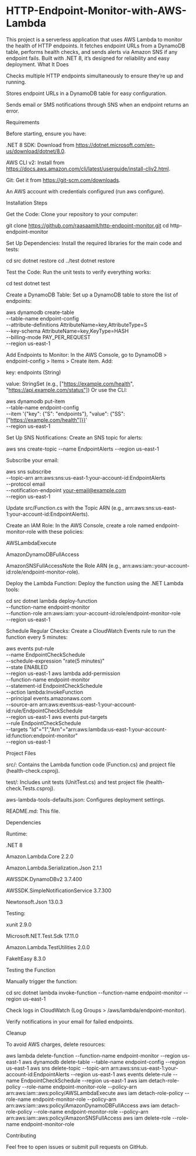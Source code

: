 # HTTP-Endpoint-Monitor-with-AWS-Lambda
This project is a serverless application that uses AWS Lambda to monitor the health of HTTP endpoints. It fetches endpoint URLs from a DynamoDB table, performs health checks, and sends alerts via Amazon SNS if any endpoint fails. Built with .NET 8, it’s designed for reliability and easy deployment.
What It Does





Checks multiple HTTP endpoints simultaneously to ensure they’re up and running.



Stores endpoint URLs in a DynamoDB table for easy configuration.



Sends email or SMS notifications through SNS when an endpoint returns an error.

Requirements

Before starting, ensure you have:





.NET 8 SDK: Download from https://dotnet.microsoft.com/en-us/download/dotnet/8.0.



AWS CLI v2: Install from https://docs.aws.amazon.com/cli/latest/userguide/install-cliv2.html.



Git: Get it from https://git-scm.com/downloads.



An AWS account with credentials configured (run aws configure).

Installation Steps





Get the Code: Clone your repository to your computer:

git clone https://github.com/raasaamit/http-endpoint-monitor.git
cd http-endpoint-monitor



Set Up Dependencies: Install the required libraries for the main code and tests:

cd src
dotnet restore
cd ../test
dotnet restore



Test the Code: Run the unit tests to verify everything works:

cd test
dotnet test



Create a DynamoDB Table: Set up a DynamoDB table to store the list of endpoints:

aws dynamodb create-table \
  --table-name endpoint-config \
  --attribute-definitions AttributeName=key,AttributeType=S \
  --key-schema AttributeName=key,KeyType=HASH \
  --billing-mode PAY_PER_REQUEST \
  --region us-east-1



Add Endpoints to Monitor: In the AWS Console, go to DynamoDB > endpoint-config > Items > Create item. Add:





key: endpoints (String)



value: StringSet (e.g., ["https://example.com/health", "https://api.example.com/status"]) Or use the CLI:

aws dynamodb put-item \
  --table-name endpoint-config \
  --item '{"key": {"S": "endpoints"}, "value": {"SS": ["https://example.com/health"]}}' \
  --region us-east-1



Set Up SNS Notifications: Create an SNS topic for alerts:

aws sns create-topic --name EndpointAlerts --region us-east-1

Subscribe your email:

aws sns subscribe \
  --topic-arn arn:aws:sns:us-east-1:your-account-id:EndpointAlerts \
  --protocol email \
  --notification-endpoint your-email@example.com \
  --region us-east-1

Update src/Function.cs with the Topic ARN (e.g., arn:aws:sns:us-east-1:your-account-id:EndpointAlerts).



Create an IAM Role: In the AWS Console, create a role named endpoint-monitor-role with these policies:





AWSLambdaExecute



AmazonDynamoDBFullAccess



AmazonSNSFullAccessNote the Role ARN (e.g., arn:aws:iam::your-account-id:role/endpoint-monitor-role).



Deploy the Lambda Function: Deploy the function using the .NET Lambda tools:

cd src
dotnet lambda deploy-function \
  --function-name endpoint-monitor \
  --function-role arn:aws:iam::your-account-id:role/endpoint-monitor-role \
  --region us-east-1



Schedule Regular Checks: Create a CloudWatch Events rule to run the function every 5 minutes:

aws events put-rule \
  --name EndpointCheckSchedule \
  --schedule-expression "rate(5 minutes)" \
  --state ENABLED \
  --region us-east-1
aws lambda add-permission \
  --function-name endpoint-monitor \
  --statement-id EndpointCheckSchedule \
  --action lambda:InvokeFunction \
  --principal events.amazonaws.com \
  --source-arn arn:aws:events:us-east-1:your-account-id:rule/EndpointCheckSchedule \
  --region us-east-1
aws events put-targets \
  --rule EndpointCheckSchedule \
  --targets "Id"="1","Arn"="arn:aws:lambda:us-east-1:your-account-id:function:endpoint-monitor" \
  --region us-east-1

Project Files





src/: Contains the Lambda function code (Function.cs) and project file (health-check.csproj).



test/: Includes unit tests (UnitTest.cs) and test project file (health-check.Tests.csproj).



aws-lambda-tools-defaults.json: Configures deployment settings.



README.md: This file.

Dependencies





Runtime:





.NET 8



Amazon.Lambda.Core 2.2.0



Amazon.Lambda.Serialization.Json 2.1.1



AWSSDK.DynamoDBv2 3.7.400



AWSSDK.SimpleNotificationService 3.7.300



Newtonsoft.Json 13.0.3



Testing:





xunit 2.9.0



Microsoft.NET.Test.Sdk 17.11.0



Amazon.Lambda.TestUtilities 2.0.0



FakeItEasy 8.3.0

Testing the Function





Manually trigger the function:

cd src
dotnet lambda invoke-function --function-name endpoint-monitor --region us-east-1



Check logs in CloudWatch (Log Groups > /aws/lambda/endpoint-monitor).



Verify notifications in your email for failed endpoints.

Cleanup

To avoid AWS charges, delete resources:

aws lambda delete-function --function-name endpoint-monitor --region us-east-1
aws dynamodb delete-table --table-name endpoint-config --region us-east-1
aws sns delete-topic --topic-arn arn:aws:sns:us-east-1:your-account-id:EndpointAlerts --region us-east-1
aws events delete-rule --name EndpointCheckSchedule --region us-east-1
aws iam detach-role-policy --role-name endpoint-monitor-role --policy-arn arn:aws:iam::aws:policy/AWSLambdaExecute
aws iam detach-role-policy --role-name endpoint-monitor-role --policy-arn arn:aws:iam::aws:policy/AmazonDynamoDBFullAccess
aws iam detach-role-policy --role-name endpoint-monitor-role --policy-arn arn:aws:iam::aws:policy/AmazonSNSFullAccess
aws iam delete-role --role-name endpoint-monitor-role

Contributing

Feel free to open issues or submit pull requests on GitHub.
